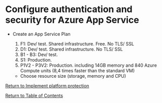 # Configure authentication and security for Azure App Service

* Create an App Service Plan
   1. F1: Dev/ test. Shared infrastructure. Free. No TLS/ SSL
   1. D1: Dev/ test. Shared infrastructure. No TLS/ SSL
   1. B1 - B3: Dev/ test. 
   1. S1: Production. 
   1. P1V2 - P3V2: Production. including 14GB memory and 840 Azure Compute units (8,4 times faster than the standard VM)

   * Choose resource size (storage, memory and CPU)


[Return to Implement platform protection](README.md)

[Return to Table of Contents](../README.md)
